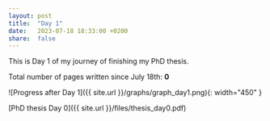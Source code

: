 ```yaml
---
layout: post
title:  "Day 1"
date:   2023-07-18 18:33:00 +0200
share:  false
---
```


This is Day 1 of my journey of finishing my PhD thesis. 

Total number of pages written since July 18th: **0**

![Progress after Day 1]({{ site.url }}/graphs/graph_day1.png){: width="450" }

[PhD thesis Day 0]({{ site.url }}/files/thesis_day0.pdf)
